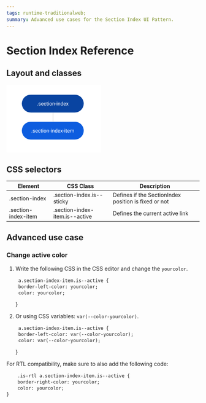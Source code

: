 ```yaml
---
tags: runtime-traditionalweb; 
summary: Advanced use cases for the Section Index UI Pattern.
---
```


# Section Index Reference

## Layout and classes

![](<images/sectionindex-4-diag.png>)

## CSS selectors

| **Element** |  **CSS Class** |  **Description**  |
| ---|---|---  
| .section-index |  .section-index.is--sticky|  Defines if the SectionIndex position is fixed or not  |
| .section-index-item |  .section-index-item.is--active|  Defines the current active link  |

## Advanced use case

### Change active color

1. Write the following CSS in the CSS editor and change the `yourcolor`.

        a.section-index-item.is--active {
        border-left-color: yourcolor;
        color: yourcolor;
    }

1. Or using CSS variables: `var(--color-yourcolor)`.

        a.section-index-item.is--active {
        border-left-color: var(--color-yourcolor);
        color: var(--color-yourcolor);
    }

For RTL compatibility, make sure to also add the following code:

        .is-rtl a.section-index-item.is--active {
        border-right-color: yourcolor;
        color: yourcolor;
    }

